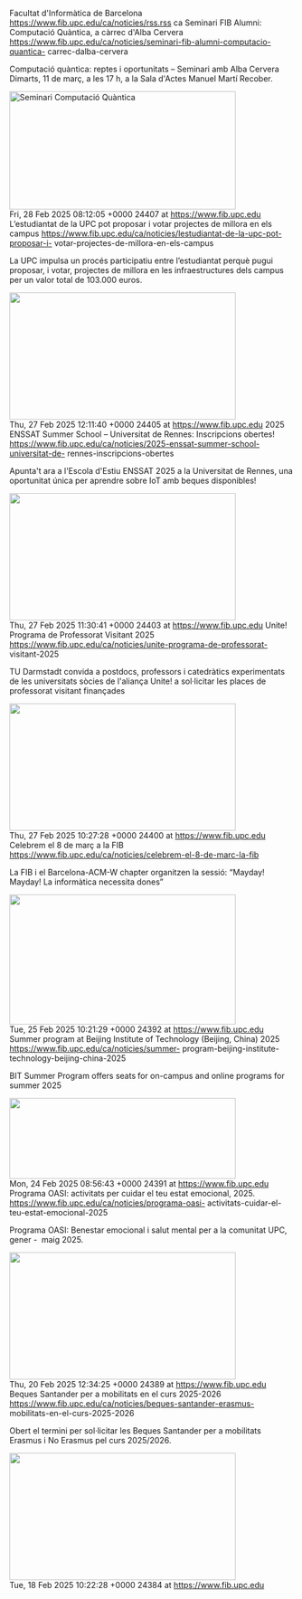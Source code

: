 Facultat d'Informàtica de Barcelona
https://www.fib.upc.edu/ca/noticies/rss.rss  ca Seminari FIB Alumni:
Computació Quàntica, a càrrec d'Alba Cervera
https://www.fib.upc.edu/ca/noticies/seminari-fib-alumni-computacio-quantica-
carrec-dalba-cervera <div class="field field-name-body field-type-text-with-
summary field-label-hidden"><div class="field-items"><div class="field-item
even"><p>Computació quàntica: reptes i oportunitats – Seminari amb Alba
Cervera<br /> Dimarts, 11 de març, a les 17 h, a la Sala d'Actes Manuel Martí
Recober.</p></div></div></div><div class="field field-name-field-imatge field-
type-image field-label-hidden"><div class="field-items"><div class="field-item
even"><img
src="https://www.fib.upc.edu/sites/fib/files/styles/imatge_pantalles/public/seminari_fibalumni_alba_cervera_-
_computacio_quantica.png?itok=FU2pYRgL" width="400" height="209" alt="Seminari
Computació Quàntica" /></div></div></div> Fri, 28 Feb 2025 08:12:05 +0000
24407 at https://www.fib.upc.edu L’estudiantat de la UPC pot proposar i votar
projectes de millora en els campus
https://www.fib.upc.edu/ca/noticies/lestudiantat-de-la-upc-pot-proposar-i-
votar-projectes-de-millora-en-els-campus <div class="field field-name-body
field-type-text-with-summary field-label-hidden"><div class="field-items"><div
class="field-item even"><p>La UPC impulsa un procés participatiu entre
l’estudiantat perquè pugui proposar, i votar, projectes de millora en les
infraestructures dels campus per un valor total de 103.000
euros.</p></div></div></div><div class="field field-name-field-imatge field-
type-image field-label-hidden"><div class="field-items"><div class="field-item
even"><img
src="https://www.fib.upc.edu/sites/fib/files/styles/imatge_pantalles/public/pressupostos_participatius_estudiantat_upc.png?itok=B4yChzJj"
width="400" height="225" alt="" /></div></div></div> Thu, 27 Feb 2025 12:11:40
+0000 24405 at https://www.fib.upc.edu 2025 ENSSAT Summer School – Universitat
de Rennes: Inscripcions obertes!
https://www.fib.upc.edu/ca/noticies/2025-enssat-summer-school-universitat-de-
rennes-inscripcions-obertes <div class="field field-name-body field-type-text-
with-summary field-label-hidden"><div class="field-items"><div class="field-
item even"><p>Apunta't ara a l'Escola d'Estiu ENSSAT 2025 a la Universitat de
Rennes, una oportunitat única per aprendre sobre IoT amb beques
disponibles!</p></div></div></div><div class="field field-name-field-imatge
field-type-image field-label-hidden"><div class="field-items"><div
class="field-item even"><img
src="https://www.fib.upc.edu/sites/fib/files/styles/imatge_pantalles/public/2025_enssat_summer_school_per_noticia_1.png?itok=YSWxsHyj"
width="400" height="225" alt="" /></div></div></div> Thu, 27 Feb 2025 11:30:41
+0000 24403 at https://www.fib.upc.edu Unite! Programa de Professorat Visitant
2025 https://www.fib.upc.edu/ca/noticies/unite-programa-de-professorat-
visitant-2025 <div class="field field-name-body field-type-text-with-summary
field-label-hidden"><div class="field-items"><div class="field-item
even"><p>TU Darmstadt convida a postdocs, professors i catedràtics
experimentats de les universitats sòcies de l'aliança Unite! a sol·licitar les
places de professorat visitant finançades</p></div></div></div><div
class="field field-name-field-imatge field-type-image field-label-hidden"><div
class="field-items"><div class="field-item even"><img
src="https://www.fib.upc.edu/sites/fib/files/styles/imatge_pantalles/public/unite_logo_per_noticia_1.png?itok=dG34OTTb"
width="400" height="225" alt="" /></div></div></div> Thu, 27 Feb 2025 10:27:28
+0000 24400 at https://www.fib.upc.edu Celebrem el 8 de març a la FIB
https://www.fib.upc.edu/ca/noticies/celebrem-el-8-de-marc-la-fib <div
class="field field-name-body field-type-text-with-summary field-label-
hidden"><div class="field-items"><div class="field-item even"><p>La FIB i el
Barcelona-ACM-W chapter organitzen&nbsp;la sessió:&nbsp;“Mayday! Mayday! La
informàtica necessita dones”</p></div></div></div><div class="field field-
name-field-imatge field-type-image field-label-hidden"><div class="field-
items"><div class="field-item even"><img
src="https://www.fib.upc.edu/sites/fib/files/styles/imatge_pantalles/public/noticia_conferencia_nuria_castell_8m_2025_470_x_270_px.png?itok=USctLch9"
width="400" height="230" alt="" /></div></div></div> Tue, 25 Feb 2025 10:21:29
+0000 24392 at https://www.fib.upc.edu Summer program at Beijing Institute of
Technology (Beijing, China) 2025 https://www.fib.upc.edu/ca/noticies/summer-
program-beijing-institute-technology-beijing-china-2025 <div class="field
field-name-body field-type-text-with-summary field-label-hidden"><div
class="field-items"><div class="field-item even"><p>BIT Summer Program offers
seats<strong>&nbsp;</strong>for on-campus and online programs for summer
2025</p></div></div></div><div class="field field-name-field-imatge field-
type-image field-label-hidden"><div class="field-items"><div class="field-item
even"><img
src="https://www.fib.upc.edu/sites/fib/files/styles/imatge_pantalles/public/beijing_institute_of_technology_1.png?itok=7HniPfgA"
width="400" height="143" alt="" /></div></div></div> Mon, 24 Feb 2025 08:56:43
+0000 24391 at https://www.fib.upc.edu Programa OASI: activitats per cuidar el
teu estat emocional, 2025. https://www.fib.upc.edu/ca/noticies/programa-oasi-
activitats-cuidar-el-teu-estat-emocional-2025 <div class="field field-name-
body field-type-text-with-summary field-label-hidden"><div class="field-
items"><div class="field-item even"><p>Programa OASI: Benestar emocional i
salut mental per a la comunitat UPC, gener -&nbsp; maig
2025.</p></div></div></div><div class="field field-name-field-imatge field-
type-image field-label-hidden"><div class="field-items"><div class="field-item
even"><img
src="https://www.fib.upc.edu/sites/fib/files/styles/imatge_pantalles/public/programa_oasi_web.jpeg.jpg?itok=IIql3IZn"
width="400" height="225" alt="" /></div></div></div> Thu, 20 Feb 2025 12:34:25
+0000 24389 at https://www.fib.upc.edu Beques Santander per a mobilitats en el
curs 2025-2026 https://www.fib.upc.edu/ca/noticies/beques-santander-erasmus-
mobilitats-en-el-curs-2025-2026 <div class="field field-name-body field-type-
text-with-summary field-label-hidden"><div class="field-items"><div
class="field-item even"><p>Obert el termini per sol·licitar les Beques
Santander per a mobilitats Erasmus i No Erasmus pel
curs&nbsp;2025/2026.</p></div></div></div><div class="field field-name-field-
imatge field-type-image field-label-hidden"><div class="field-items"><div
class="field-item even"><img
src="https://www.fib.upc.edu/sites/fib/files/styles/imatge_pantalles/public/logo-
becas-santander_1_0.png?itok=PUVJx7zb" width="400" height="225" alt=""
/></div></div></div> Tue, 18 Feb 2025 10:22:28 +0000 24384 at
https://www.fib.upc.edu

